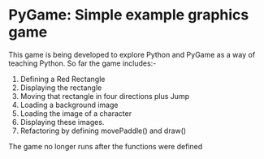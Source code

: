 # PyGame: Simple example graphics game
This game is being developed to explore Python and PyGame as a way of teaching Python.  So far the game includes:-
1. Defining a Red Rectangle
2. Displaying the rectangle
3. Moving that rectangle in four directions plus Jump
4. Loading a background image
5. Loading the image of a character
6. Displaying these images.
7. Refactoring by defining movePaddle() and draw()

The game no longer runs after the functions were defined


